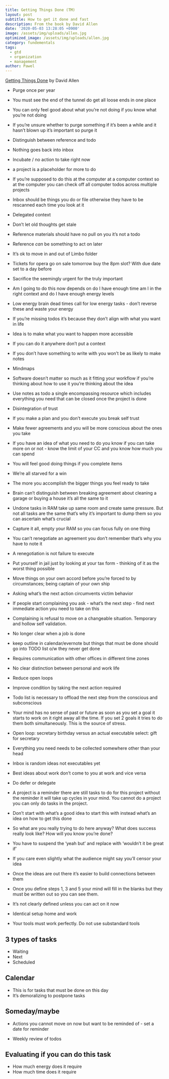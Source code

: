 ```yaml
---
title: Getting Things Done (TM)
layout: post
subtitle: How to get it done and fast
description: From the book by David Allen
date: '2020-05-03 13:28:05 +0900'
image: /assets/img/uploads/allen.jpg
optimized_image: /assets/img/uploads/allen.jpg
category: fundementals
tags:
  - gtd
  - organization
  - management
author: Pawel
---
```


[Getting Things Done](https://amzn.to/2SsQyaF) by David Allen


* Purge once per year 

* You must see the end of the tunnel do get all loose ends in one place

* You can only feel good about what you’re not doing if you know what you’re not doing

* If you’re unsure whether to purge something if it’s been a while and it hasn’t blown up it’s important so purge it 

* Distinguish between reference and todo

* Nothing goes back into inbox 

* Incubate / no action to take right now 

* a project is a placeholder for more to do 

* If you’re supposed to do this at the computer at a computer context so at the computer you can check off all computer todos across multiple projects 

* Inbox should be things you do or file otherwise they have to be rescanned each time you look at it 

* Delegated context 

* Don’t let old thoughts get stale

* Reference materials should have no pull on you it’s not a todo

* Reference *can* be something to act on later

* It’s ok to move in and out of Limbo folder

* Tickets for opera go on sale tomorrow buy the 8pm slot? With due date set to a day before 

* Sacrifice the seemingly urgent for the truly important 

* Am I going to do this now depends on do I have enough time am I in the right context and do I have enough energy levels 

* Low energy brain dead times call for low energy tasks - don’t reverse these and waste your energy 

* If you’re missing todos it’s because they don’t align with what you want in life

* Idea is to make what you want to happen more accessible 

* If you can do it anywhere don’t put a context 

* If you don’t have something to write with you won’t be as likely to make notes 

* Mindmaps

* Software doesn’t matter so much as it fitting your workflow if you’re thinking about how to use it you’re thinking about the idea 

* Use notes as todo a single encompassing resource which includes everything you need that can be closed once the project is done 

* Disintegration of trust 

* If you make a plan and you don’t execute you break self trust 

* Make fewer agreements and you will be more conscious about the ones you take

* If you have an idea of what you need to do you know if you can take more on or not - know the limit of your CC and you know how much you can spend

* You will feel good doing things if you complete items 

* We’re all starved for a win 

* The more you accomplish the bigger things you feel ready to take  

* Brain can’t distinguish between breaking agreement about cleaning a garage or buying a house it’s all the same to it 

* Undone tasks in RAM take up same room and create same pressure. But not all tasks are the same that’s why it’s important to dump them so you can ascertain what’s crucial 

* Capture it all, empty your RAM so you can focus fully on one thing 

* You can’t renegotiate an agreement you don’t remember that’s why you have to note it

* A renegotiation is not failure to execute 

* Put yourself in jail just by looking at your tax form - thinking of it as the worst thing possible 

* Move things on your own accord before you’re forced to by circumstances; being captain of your own ship

* Asking what’s the next action circumvents victim behavior 

* If people start complaining you ask - what’s the next step - find next immediate action you need to take on this 

* Complaining is refusal to move on a changeable situation. Temporary and hollow self validation. 

* No longer clear when a job is done

* keep outline in calendar/evernote but things that must be done should go into TODO list o/w they never get done

* Requires communication with other offices in different time zones

* No clear distinction between personal and work life 

* Reduce open loops 

* Improve condition by taking the next action required 

* Todo list is necessary to offload the next step from the conscious and subconscious 

* Your mind has no sense of past or future as soon as you set a goal it starts to work on it right away all the time. If you set 2 goals it tries to do them both simultaneously.  This is the source of stress. 

* Open loop: secretary birthday versus an actual executable select: gift for secretary 

* Everything you need needs to be collected somewhere other than your head 

* Inbox is random ideas not executables yet 

* Best ideas about work don’t come to you at work and vice versa 

* Do defer or delegate 

* A project is a reminder there are still tasks to do for this project without the reminder it will take up cycles in your mind. You cannot do a project you can only do tasks in the project. 

* Don’t start with what’s a good idea to start this with instead what’s an idea on how to get this done 

* So what are you really trying to do here anyway? What does success really look like? How will you know you’re done?

* You have to suspend the ‘yeah but’ and replace with ‘wouldn’t it be great if’

* If you care even slightly what the audience might say you’ll censor your idea

* Once the ideas are out there it’s easier to build connections between them

* Once you define steps 1, 3 and 5 your mind will fill in the blanks but they must be written out so you can see them. 

* It’s not clearly defined unless you can act on it now

* Identical setup home and work

* Your tools must work perfectly. Do not use substandard tools 

  

## 3 types of tasks

* Waiting 
* Next
* Scheduled 

## Calendar 

* This is for tasks that must be done on this day
* It’s demoralizing to postpone tasks 

## Someday/maybe

* Actions you cannot move on now but want to be reminded of - set a date for reminder 

* Weekly review of todos 

## Evaluating if you can do this task

* How much energy does it require
* How much time does it require


